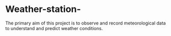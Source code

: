 # Weather-station-

 The primary aim of this project is to observe and record meteorological data to understand and predict weather conditions.
